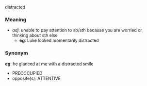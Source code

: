 distracted
### Meaning
+ _adj_: unable to pay attention to sb/sth because you are worried or thinking about sth else
	+ __eg__: Luke looked momentarily distracted

### Synonym

__eg__: he glanced at me with a distracted smile

+ PREOCCUPIED
+ opposite(s): ATTENTIVE


